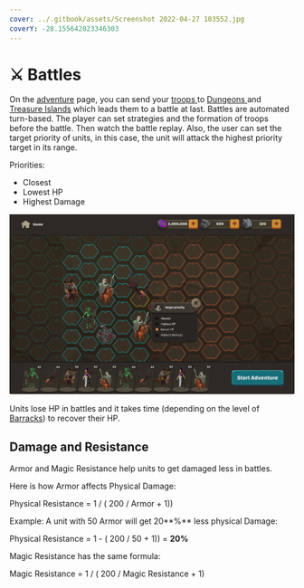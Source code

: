 ```yaml
---
cover: ../.gitbook/assets/Screenshot 2022-04-27 103552.jpg
coverY: -28.155642023346303
---
```


# ⚔ Battles

On the [adventure](adventures.md) page, you can send your [troops ](heroes.md)to [Dungeons ](adventures.md#dungeons)and[ Treasure Islands](adventures.md#treasure-island) which leads them to a battle at last. Battles are automated turn-based. The player can set strategies and the formation of troops before the battle. Then watch the battle replay. Also, the user can set the target priority of units, in this case, the unit will attack the highest priority target in its range.&#x20;

Priorities:

* Closest
* Lowest HP
* Highest Damage

![Army Formation Page](<../.gitbook/assets/image (2) (1).png>)

Units lose HP in battles and it takes time (depending on the level of [Barracks](broken-reference)) to recover their HP.

## Damage and Resistance

Armor and Magic Resistance help units to get damaged less in battles.

Here is how Armor affects Physical Damage:

Physical Resistance = 1 / ( 200 / Armor + 1))

Example: A unit with 50 Armor will get 20**%** less physical Damage:

Physical Resistance = 1 - ( 200 / 50 + 1)) =  **20%**

Magic Resistance has the same formula:

Magic Resistance = 1 / ( 200 / Magic Resistance + 1)
